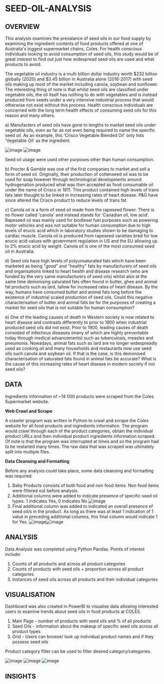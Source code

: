 # SEED-OIL-ANALYSIS

## OVERVIEW

This analysis examines the prevalance of seed oils in our food supply by examining the ingredient contents of food products offered at one of Australia's biggest supermarket chains, Coles. For health conscious individuals looking to avoid consumption of seed oils, this study would be of great interest to find out just how widespread seed oils are used and what products to avoid.

The vegetable oil industry is a multi billion dollar industry worth $232 billion globally (2020) and $3.45 billion in Australia alone (2016-2017) with seed oils making up most of the market including canola, soybean and sunflower. The interesting thing of note is that whilst seed oils are classified under vegetable oils, the oil itself has nothing to do with vegetables and is instead produced from seeds under a very intensive industrial process that would otherwise not exist without this process. Health conscious individuals are concerned with the long term health effects of consuming seed oils for this reason and many others.

a) Manufacters of seed oils have gone to lengths to market seed oils under vegetable oils, even as far as not even being required to name the specific seed oil. As an example, this 'Crisco Vegetable Blended Oil' only lists 'Vegetable Oil' as the ingredient.

![image](https://github.com/TON369777/SEED-OIL-ANALYSIS/assets/156875448/41ec3885-00f4-4287-bbd8-7b5c4c77f986) ![image](https://github.com/TON369777/SEED-OIL-ANALYSIS/assets/156875448/034d8b09-7b5c-40b6-a187-cf24d07c04d7)

Seed oil usage were used other purposes other than human consumption.

b) Procter & Gamble was one of the first companies to market and sell a form of seed oil. Originally, their production of cottenseed oil was to be used for soap however through technological developments around hydrogenation produced what was then accepted as food consumable oil under the name of Crisco in 1911. This product contained high levels of trans fats later thought to be linked in increasing rates of heart disease. P&G have since altered the Crisco product to reduce levels of trans fat.

c) Canola oil is a form of seed oil made from the rapeseed flower. There is no flower called 'canola' and instead stands for 'Canadian oil, low acid'. Rapeseed oil was mainly used for biodiesel fuel purposes such as powering motor vehicles and was not suitable for human consumption due to high levels of erucic acid which in laboratory studies shown to be damaging to cardiac muscle. Canola oil is produced from rapeseed varieties bred for low erucic acid values with government regulation in US and the EU allowing up to 2% erucic acid by weight. Canola oil is one of the most consumed seed oil in Australia.

d) Seed oils have high levels of polyunsaturated fats which have been marketed as being "good" and "healthy" fats by manufacturers of seed oils and organisations linked to heart health and disease research (who are funded by the very same manufacturers of seed oils) whilst also at the same time demonising saturated fats often found in butter, ghee and animal fat products such as lard, tallow for increased rates of heart disease. By the way,  humans have consumed butter and animal fats long before the existence of industrial scaled production of seed oils. Could this negative characterisation of butter and animal fats be for the purposes of creating a market for seed oils that is not suitable for human consumption?

e) One of the leading causes of death in Western society is now related to heart disease and contrasts differently to prior to 1900 when industrial produced seed oils did not exist. Prior to 1900, leading causes of death consisted of infectious diseases (many of which are highly preventable today through medical advancements) such as tuberculosis, measles and pneumonia. Nowadays, animal fats such as lard are no longer widespreadly used as cooking oil and many households and restaurants now use seed oils such canola and soybean oil. If that is the case, is this demonised characterisation of saturated fats found in animal fats be accurate? What is the cause of this increasing rates of heart disease in modern society if not seed oils?

## DATA
Ingredients information of ~14 000 products were scraped from the Coles Supermarket website. 

**Web Crawl and Scrape**

A crawler program was written in Python to crawl and scrape the Coles website for all food products and ingredients information. The program would crawl through each of the product categories, obtain the individual product URLs and then individual product ingredients information scraped. Of note is that the program was interrupted at times and so the program had to be restarted many times. The raw data that was scraped was ultimately split into multiple files.

**Data Cleansing and Formatting**

Before any analysis could take place, some data cleansing and formatting was required.

1) Baby Products consists of both food and non food items. Non food items were filtered out before analysis.
2) Additional columns were added to indicate presence of specific seed oil types. 1 indicates Yes, 0 indicates No
![image](https://github.com/TON369777/SEED-OIL-ANALYSIS/assets/156875448/c3e992ce-bfd4-4f81-9dc3-00f3b9de3265)
3) Final additional column was added to indicated an overall presence of seed oil/s in the product. As long as there was at least 1 indication of 1 value in preceding additional columns, this final column would indicate 1 for Yes.
![image](https://github.com/TON369777/SEED-OIL-ANALYSIS/assets/156875448/c1168f68-f462-44e5-8b56-cd5c59d0efcb)![image](https://github.com/TON369777/SEED-OIL-ANALYSIS/assets/156875448/e4549483-44a0-4427-a985-d51115b3037a)


## ANALYSIS
Data Analysis was completed using Python Pandas. Points of interest include:
1) Counts of all products and across all product categories
2) Counts of products with seed oils + proportion across all product categories
3) Instances of seed oils across all products and their individual categories


## VISUALISATION
Dashboard was also created in PowerBI to visualise data allowing interested users to examine trends about seed oils in food products at COLES.

1) Main Page - number of products with seed oils and % of all products
2) Seed Oils - information about the makeup of specific seed oils across all product types
3) Grid - Users can browse/ look up individual product names and if they possess seed oils

Product category filter can be used to filter desired category/categories.

![image](https://github.com/TON369777/SEED-OIL-ANALYSIS/assets/156875448/3de64409-9edf-486a-80dc-58af240dd3d2)
![image](https://github.com/TON369777/SEED-OIL-ANALYSIS/assets/156875448/9c62f060-bfe5-42fe-9f31-af486a2eea68)
![image](https://github.com/TON369777/SEED-OIL-ANALYSIS/assets/156875448/ecb72c38-f85e-4781-8889-c1f9ee048c1e)


## INSIGHTS
